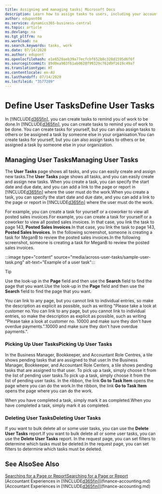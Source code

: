 ```yaml
---
title: Assigning and managing tasks| Microsoft Docs
description: Learn how to assign tasks to users, including your accountant, in Business Central
author: edupont04
ms.service: dynamics365-business-central
ms.topic: article
ms.devlang: na
ms.tgt_pltfrm: na
ms.workload: na
ms.search.keywords: tasks, work
ms.date: 07/14/2020
ms.author: edupont
ms.openlocfilehash: e1e6520aeb39a77ecfcbf652b8c328d1595d6f6f
ms.sourcegitcommit: 89d0ea903f61ab0628f99329c762d9f1619c49a7
ms.translationtype: HT
ms.contentlocale: en-AU
ms.lasthandoff: 07/14/2020
ms.locfileid: "3577209"
---
```

# <a name="define-user-tasks"></a><span data-ttu-id="609f4-103">Define User Tasks</span><span class="sxs-lookup"><span data-stu-id="609f4-103">Define User Tasks</span></span>

<span data-ttu-id="609f4-104">In [!INCLUDE[d365fin](includes/d365fin_md.md)], you can create tasks to remind you of work to be done.</span><span class="sxs-lookup"><span data-stu-id="609f4-104">In [!INCLUDE[d365fin](includes/d365fin_md.md)], you can create tasks to remind you of work to be done.</span></span> <span data-ttu-id="609f4-105">You can create tasks for yourself, but you can also assign tasks to others or be assigned a task by someone else in your organisation.</span><span class="sxs-lookup"><span data-stu-id="609f4-105">You can create tasks for yourself, but you can also assign tasks to others or be assigned a task by someone else in your organization.</span></span>  

## <a name="managing-user-tasks"></a><span data-ttu-id="609f4-106">Managing User Tasks</span><span class="sxs-lookup"><span data-stu-id="609f4-106">Managing User Tasks</span></span>

<span data-ttu-id="609f4-107">The **User Tasks** page shows all tasks, and you can easily create and assign new tasks.</span><span class="sxs-lookup"><span data-stu-id="609f4-107">The **User Tasks** page shows all tasks, and you can easily create and assign new tasks.</span></span> <span data-ttu-id="609f4-108">When you create a task, you can specify the start date and due date, and you can add a link to the page or report in [!INCLUDE[d365fin](includes/d365fin_md.md)] where the user must do the work.</span><span class="sxs-lookup"><span data-stu-id="609f4-108">When you create a task, you can specify the start date and due date, and you can add a link to the page or report in [!INCLUDE[d365fin](includes/d365fin_md.md)] where the user must do the work.</span></span>  

<span data-ttu-id="609f4-109">For example, you can create a task for yourself or a coworker to view all posted sales invoices.</span><span class="sxs-lookup"><span data-stu-id="609f4-109">For example, you can create a task for yourself or a coworker to view all posted sales invoices.</span></span> <span data-ttu-id="609f4-110">In that case, you link the task to page 143, **Posted Sales Invoices**.</span><span class="sxs-lookup"><span data-stu-id="609f4-110">In that case, you link the task to page 143, **Posted Sales Invoices**.</span></span> <span data-ttu-id="609f4-111">In the following screenshot, someone is creating a task for MeganB to review the posted sales invoices.</span><span class="sxs-lookup"><span data-stu-id="609f4-111">In the following screenshot, someone is creating a task for MeganB to review the posted sales invoices.</span></span>  

:::image type="content" source="media/across-user-tasks/sample-user-task.png" alt-text="Example of a user task":::

> [!TIP]  
> <span data-ttu-id="609f4-113">Use the look-up in the **Page** field and then use the **Search** field to find the page that you want.</span><span class="sxs-lookup"><span data-stu-id="609f4-113">Use the look-up in the **Page** field and then use the **Search** field to find the page that you want.</span></span>  
>
> <span data-ttu-id="609f4-114">You can link to any page, but you cannot link to individual entries, so make the description as explicit as possible, such as writing "Please take a look at customer no.</span><span class="sxs-lookup"><span data-stu-id="609f4-114">You can link to any page, but you cannot link to individual entries, so make the description as explicit as possible, such as writing "Please take a look at customer no.</span></span> <span data-ttu-id="609f4-115">10000 and make sure they don't have overdue payments.".</span><span class="sxs-lookup"><span data-stu-id="609f4-115">10000 and make sure they don't have overdue payments.".</span></span>

### <a name="picking-up-user-tasks"></a><span data-ttu-id="609f4-116">Picking Up User Tasks</span><span class="sxs-lookup"><span data-stu-id="609f4-116">Picking Up User Tasks</span></span>

<span data-ttu-id="609f4-117">In the Business Manager, Bookkeeper, and Accountant Role Centres, a tile shows pending tasks that are assigned to that user.</span><span class="sxs-lookup"><span data-stu-id="609f4-117">In the Business Manager, Bookkeeper, and Accountant Role Centers, a tile shows pending tasks that are assigned to that user.</span></span> <span data-ttu-id="609f4-118">To pick up a task, simply choose it from the list of pending user tasks.</span><span class="sxs-lookup"><span data-stu-id="609f4-118">To pick up a task, simply choose it from the list of pending user tasks.</span></span> <span data-ttu-id="609f4-119">In the ribbon, the link **Go to Task Item** opens the page where you can do the work.</span><span class="sxs-lookup"><span data-stu-id="609f4-119">In the ribbon, the link **Go to Task Item** opens the page where you can do the work.</span></span>  

<span data-ttu-id="609f4-120">When you have completed a task, simply mark it as completed.</span><span class="sxs-lookup"><span data-stu-id="609f4-120">When you have completed a task, simply mark it as completed.</span></span>  

### <a name="deleting-user-tasks"></a><span data-ttu-id="609f4-121">Deleting User Tasks</span><span class="sxs-lookup"><span data-stu-id="609f4-121">Deleting User Tasks</span></span>

<span data-ttu-id="609f4-122">If you want to bulk delete all or some user tasks, you can use the **Delete User Tasks** report.</span><span class="sxs-lookup"><span data-stu-id="609f4-122">If you want to bulk delete all or some user tasks, you can use the **Delete User Tasks** report.</span></span> <span data-ttu-id="609f4-123">In the request page, you can set filters to determine which tasks must be deleted.</span><span class="sxs-lookup"><span data-stu-id="609f4-123">In the request page, you can set filters to determine which tasks must be deleted.</span></span>  

## <a name="see-also"></a><span data-ttu-id="609f4-124">See Also</span><span class="sxs-lookup"><span data-stu-id="609f4-124">See Also</span></span>

[<span data-ttu-id="609f4-125">Searching for a Page or Report</span><span class="sxs-lookup"><span data-stu-id="609f4-125">Searching for a Page or Report</span></span>](ui-search.md)  
<span data-ttu-id="609f4-126">[Accountant Experiences in [!INCLUDE[d365fin](includes/d365fin_md.md)]](finance-accounting.md)</span><span class="sxs-lookup"><span data-stu-id="609f4-126">[Accountant Experiences in [!INCLUDE[d365fin](includes/d365fin_md.md)]](finance-accounting.md)</span></span>  
